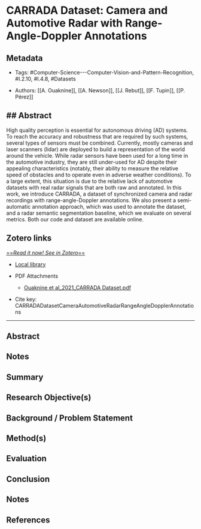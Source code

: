 # CARRADA Dataset: Camera and Automotive Radar with Range-Angle-Doppler Annotations  

## Metadata

* Tags: #Computer-Science---Computer-Vision-and-Pattern-Recognition, #I.2.10, #I.4.8, #Datasets

* Authors: [[A. Ouaknine]], [[A. Newson]], [[J. Rebut]], [[F. Tupin]], [[P. Pérez]]

## ## Abstract

High quality perception is essential for autonomous driving (AD) systems. To reach the accuracy and robustness that are required by such systems, several types of sensors must be combined. Currently, mostly cameras and laser scanners (lidar) are deployed to build a representation of the world around the vehicle. While radar sensors have been used for a long time in the automotive industry, they are still under-used for AD despite their appealing characteristics (notably, their ability to measure the relative speed of obstacles and to operate even in adverse weather conditions). To a large extent, this situation is due to the relative lack of automotive datasets with real radar signals that are both raw and annotated. In this work, we introduce CARRADA, a dataset of synchronized camera and radar recordings with range-angle-Doppler annotations. We also present a semi-automatic annotation approach, which was used to annotate the dataset, and a radar semantic segmentation baseline, which we evaluate on several metrics. Both our code and dataset are available online.


## Zotero links
[==*Read it now! See in Zotero*==]()

* [Local library](zotero://select/items/1_96QM52MV)

 * PDF Attachments
	- [Ouaknine et al_2021_CARRADA Dataset.pdf](zotero://open-pdf/library/items/URTWYY3W)


* Cite key: CARRADADatasetCameraAutomotiveRadarRangeAngleDopplerAnnotations
 
***
## Abstract

## Notes

## Summary

  
## Research Objective(s)


## Background / Problem Statement


## Method(s)


## Evaluation


## Conclusion


## Notes


## References
